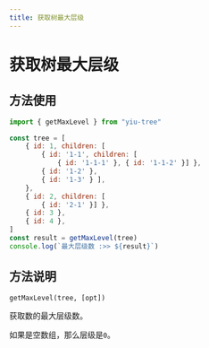 ```yaml
---
title: 获取树最大层级
---
```


# 获取树最大层级

## 方法使用

```js
import { getMaxLevel } from "yiu-tree"

const tree = [
    { id: 1, children: [
        { id: '1-1', children: [
            { id: '1-1-1' }, { id: '1-1-2' }] },
        { id: '1-2' },
        { id: '1-3' } ],
    },
    { id: 2, children: [
        { id: '2-1' }] },
    { id: 3 },
    { id: 4 },
]
const result = getMaxLevel(tree)
console.log(`最大层级数 :>> ${result}`)
```

## 方法说明


```txt
getMaxLevel(tree, [opt])
```

获取数的最大层级数。

如果是空数组，那么层级是`0`。